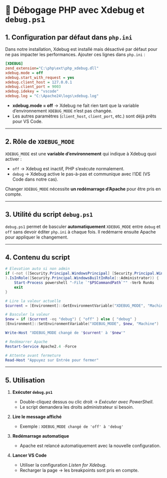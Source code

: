 # 📘 Débogage PHP avec Xdebug et `debug.ps1`

## 1. Configuration par défaut dans `php.ini`

Dans notre installation, Xdebug est installé mais désactivé par défaut pour ne pas impacter les performances.
Ajouter ces lignes dans `php.ini` :

```ini
[XDEBUG]
zend_extension="C:\php\ext\php_xdebug.dll"
xdebug.mode = off
xdebug.start_with_request = yes
xdebug.client_host = 127.0.0.1
xdebug.client_port = 9003
xdebug.idekey = "vscode"
xdebug.log = "C:\Apache24\logs\xdebug.log"
```

* **xdebug.mode = off** → Xdebug ne fait rien tant que la variable d’environnement `XDEBUG_MODE` n’est pas changée.
* Les autres paramètres (`client_host`, `client_port`, etc.) sont déjà prêts pour VS Code.

---

## 2. Rôle de `XDEBUG_MODE`

`XDEBUG_MODE` est une **variable d’environnement** qui indique à Xdebug quoi activer :

* `off` → Xdebug est inactif, PHP s’exécute normalement.
* `debug` → Xdebug active le pas-à-pas et communique avec l’IDE (VS Code dans notre cas).

Changer `XDEBUG_MODE` nécessite **un redémarrage d’Apache** pour être pris en compte.

---

## 3. Utilité du script `debug.ps1`

`debug.ps1` permet de basculer **automatiquement** `XDEBUG_MODE` entre `debug` et `off` sans devoir éditer `php.ini` à chaque fois.
Il redémarre ensuite Apache pour appliquer le changement.

---

## 4. Contenu du script

```powershell
# Elevation auto si non admin
if (-not ([Security.Principal.WindowsPrincipal] [Security.Principal.WindowsIdentity]::GetCurrent()
).IsInRole([Security.Principal.WindowsBuiltInRole]::Administrator)) {
    Start-Process powershell "-File `"$PSCommandPath`"" -Verb RunAs
    exit
}

# Lire la valeur actuelle
$current = [Environment]::GetEnvironmentVariable("XDEBUG_MODE", "Machine")

# Basculer la valeur
$new = if ($current -eq "debug") { "off" } else { "debug" }
[Environment]::SetEnvironmentVariable("XDEBUG_MODE", $new, "Machine")

Write-Host "XDEBUG_MODE changé de '$current' à '$new'"

# Redémarrer Apache
Restart-Service Apache2.4 -Force

# Attente avant fermeture
Read-Host "Appuyez sur Entrée pour fermer"
```

---

## 5. Utilisation

1. **Exécuter `debug.ps1`**

   * Double-cliquez dessus ou clic droit → *Exécuter avec PowerShell*.
   * Le script demandera les droits administrateur si besoin.
2. **Lire le message affiché**

   * Exemple : `XDEBUG_MODE changé de 'off' à 'debug'`
3. **Redémarrage automatique**

   * Apache est relancé automatiquement avec la nouvelle configuration.
4. **Lancer VS Code**

   * Utiliser la configuration *Listen for Xdebug*.
   * Recharger la page → les breakpoints sont pris en compte.

